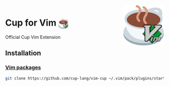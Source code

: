<img src="https://raw.githubusercontent.com/cup-lang/vim-cup/main/cup-vim.png" width="128" align="right">

# Cup for Vim <img src="https://raw.githubusercontent.com/cup-lang/vim-cup/main/cup-vim.png" width="32" height="32" align="center">
Official Cup Vim Extension

## Installation

### [Vim packages](http://vimhelp.appspot.com/repeat.txt.html#packages)

```sh
git clone https://github.com/cup-lang/vim-cup ~/.vim/pack/plugins/start/vim-cup
```
